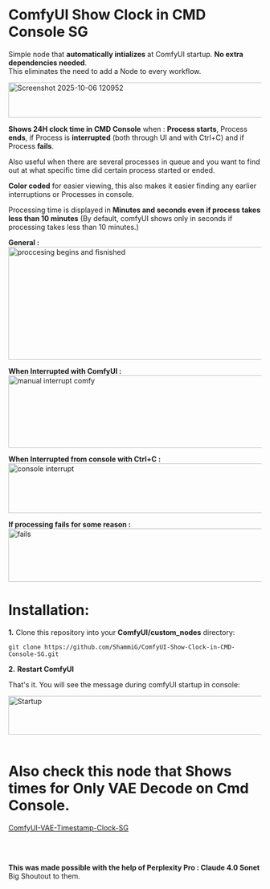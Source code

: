 # ComfyUI Show Clock in CMD Console SG


Simple node that **automatically intializes** at ComfyUI startup. **No extra dependencies needed**.            
This eliminates the need to add a Node to every workflow.           
          
<img width="1905" height="70" alt="Screenshot 2025-10-06 120952" src="https://github.com/user-attachments/assets/47838bc9-3b5c-4fa5-9880-51e6cd0eb37c" />

**Shows 24H clock time in CMD Console** when :
**Process starts**, Process **ends**, if Process is **interrupted** (both through UI and with Ctrl+C) and if Process **fails**.       

Also useful when there are several processes in queue and you want to find out at what specific time did certain process started or ended.         
        
**Color coded** for easier viewing, this also makes it easier finding any earlier interruptions or Processes in console.
                  
Processing time is displayed in **Minutes and seconds even if process takes less than 10 minutes** (By default, comfyUI shows only in seconds if processing takes less than 10 minutes.)           

               
**General :**        
<img width="1904" height="225" alt="proccesing begins and fisnished" src="https://github.com/user-attachments/assets/4c1128f0-25d7-4eeb-8371-b6f344a2796c" />

**When Interrupted with ComfyUI :**
<img width="1896" height="144" alt="manual interrupt comfy" src="https://github.com/user-attachments/assets/04bebfaf-349e-411e-a83a-6c94d51b2d19" />


**When Interrupted from console with Ctrl+C :**
<img width="1897" height="99" alt="console interrupt" src="https://github.com/user-attachments/assets/ffa8c97d-b558-4b0b-936d-c21235f8d6f6" />


**If processing fails for some reason :**
<img width="1903" height="106" alt="fails" src="https://github.com/user-attachments/assets/1c8b1e84-9c40-48c1-b31a-23d382a63ed1" />



# Installation:
**1.** Clone this repository into your **ComfyUI/custom_nodes** directory:    
       
    git clone https://github.com/ShammiG/ComfyUI-Show-Clock-in-CMD-Console-SG.git  
      
**2.** **Restart ComfyUI**   
      
That's it. You will see the message during comfyUI startup in console:       
              
<img width="1892" height="77" alt="Startup" src="https://github.com/user-attachments/assets/fe3190c6-b027-4c71-be1d-f68aaa9fb2e8" />

<br>
<br>
      
# Also check this node that Shows times for Only VAE Decode on Cmd Console.
[ComfyUI-VAE-Timestamp-Clock-SG](https://github.com/ShammiG/ComfyUI-VAE-Timestamp-Clock-SG)

<br>
<br>     
      
**This was made possible with the help of Perplexity Pro : Claude 4.0 Sonet**      
   Big Shoutout to them.

